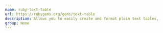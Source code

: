 ```yaml
---
name: ruby-text-table
url: https://rubygems.org/gems/text-table
description: Allows you to easily create and format plain text tables, useful when working with the terminal or when you want to quickly print formatted tables to a dot-matrix printer.
group: None
---
```

